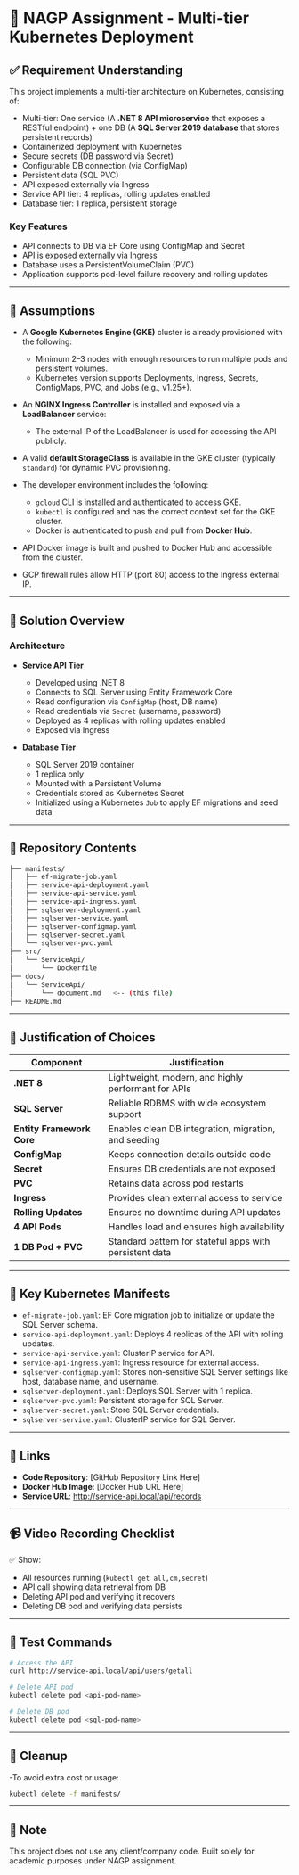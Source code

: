 
# 📘 NAGP Assignment - Multi-tier Kubernetes Deployment

## ✅ Requirement Understanding

This project implements a multi-tier architecture on Kubernetes, consisting of:

- Multi-tier: One service (A **.NET 8 API microservice** that exposes a RESTful endpoint) + one DB (A **SQL Server 2019 database** that stores persistent records)
- Containerized deployment with Kubernetes
- Secure secrets (DB password via Secret)
- Configurable DB connection (via ConfigMap)
- Persistent data (SQL PVC)
- API exposed externally via Ingress
- Service API tier: 4 replicas, rolling updates enabled
- Database tier: 1 replica, persistent storage

### Key Features

- API connects to DB via EF Core using ConfigMap and Secret
- API is exposed externally via Ingress
- Database uses a PersistentVolumeClaim (PVC)
- Application supports pod-level failure recovery and rolling updates

---

## 🎯 Assumptions

- A **Google Kubernetes Engine (GKE)** cluster is already provisioned with the following:
  - Minimum 2–3 nodes with enough resources to run multiple pods and persistent volumes.
  - Kubernetes version supports Deployments, Ingress, Secrets, ConfigMaps, PVC, and Jobs (e.g., v1.25+).

- An **NGINX Ingress Controller** is installed and exposed via a **LoadBalancer** service:
  - The external IP of the LoadBalancer is used for accessing the API publicly.

- A valid **default StorageClass** is available in the GKE cluster (typically `standard`) for dynamic PVC provisioning.

- The developer environment includes the following:
  - `gcloud` CLI is installed and authenticated to access GKE.
  - `kubectl` is configured and has the correct context set for the GKE cluster.
  - Docker is authenticated to push and pull from **Docker Hub**.

- API Docker image is built and pushed to Docker Hub and accessible from the cluster.

- GCP firewall rules allow HTTP (port 80) access to the Ingress external IP.

---

## 🔧 Solution Overview

### Architecture

- **Service API Tier**
  - Developed using .NET 8
  - Connects to SQL Server using Entity Framework Core
  - Read configuration via `ConfigMap` (host, DB name)
  - Read credentials via `Secret` (username, password)
  - Deployed as 4 replicas with rolling updates enabled
  - Exposed via Ingress

- **Database Tier**
  - SQL Server 2019 container
  - 1 replica only
  - Mounted with a Persistent Volume
  - Credentials stored as Kubernetes Secret
  - Initialized using a Kubernetes `Job` to apply EF migrations and seed data
---

## 📂 Repository Contents

```bash
├── manifests/
│   ├── ef-migrate-job.yaml
│   ├── service-api-deployment.yaml
│   ├── service-api-service.yaml
│   ├── service-api-ingress.yaml
│   ├── sqlserver-deployment.yaml
│   ├── sqlserver-service.yaml
│   ├── sqlserver-configmap.yaml
│   ├── sqlserver-secret.yaml
│   └── sqlserver-pvc.yaml
├── src/
│   └── ServiceApi/
│       └── Dockerfile
├── docs/
│   └── ServiceApi/
│       └── document.md   <-- (this file)
├── README.md
```
---

## 💬 Justification of Choices

| Component                | Justification |
|--------------------------|---------------|
| **.NET 8**               | Lightweight, modern, and highly performant for APIs |
| **SQL Server**           | Reliable RDBMS with wide ecosystem support |
| **Entity Framework Core**| Enables clean DB integration, migration, and seeding |
| **ConfigMap**            | Keeps connection details outside code |
| **Secret**               | Ensures DB credentials are not exposed |
| **PVC**                  | Retains data across pod restarts |
| **Ingress**              | Provides clean external access to service |
| **Rolling Updates**      | Ensures no downtime during API updates |
| **4 API Pods**           | Handles load and ensures high availability |
| **1 DB Pod + PVC**       | Standard pattern for stateful apps with persistent data |

---

## 📁 Key Kubernetes Manifests

- `ef-migrate-job.yaml`: EF Core migration job to initialize or update the SQL Server schema.
- `service-api-deployment.yaml`: Deploys 4 replicas of the API with rolling updates.
- `service-api-service.yaml`: ClusterIP service for API.
- `service-api-ingress.yaml`: Ingress resource for external access.
- `sqlserver-configmap.yaml`: Stores non-sensitive SQL Server settings like host, database name, and username.
- `sqlserver-deployment.yaml`: Deploys SQL Server with 1 replica.
- `sqlserver-pvc.yaml`: Persistent storage for SQL Server.
- `sqlserver-secret.yaml`: Store SQL Server credentials.
- `sqlserver-service.yaml`: ClusterIP service for SQL Server.

---

## 🔗 Links

- **Code Repository**: [GitHub Repository Link Here]
- **Docker Hub Image**: [Docker Hub URL Here]
- **Service URL**: http://service-api.local/api/records

---

## 📹 Video Recording Checklist

✅ Show:
- All resources running (`kubectl get all,cm,secret`)
- API call showing data retrieval from DB
- Deleting API pod and verifying it recovers
- Deleting DB pod and verifying data persists

---

## 🧪 Test Commands

```bash
# Access the API
curl http://service-api.local/api/users/getall

# Delete API pod
kubectl delete pod <api-pod-name>

# Delete DB pod
kubectl delete pod <sql-pod-name>
```

---

## 🧼 Cleanup
-To avoid extra cost or usage:

```bash
kubectl delete -f manifests/
```

---

## 📌 Note
This project does not use any client/company code. Built solely for academic purposes under NAGP assignment.
